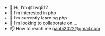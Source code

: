 - 👋 Hi, I’m @zwq512
- 👀 I’m interested in php
- 🌱 I’m currently learning php
- 💞️ I’m looking to collaborate on ...
- 📫 How to reach me gaobi2022@gmail.com

<!---
zwq512/zwq512 is a ✨ special ✨ repository because its `README.md` (this file) appears on your GitHub profile.
You can click the Preview link to take a look at your changes.
--->
